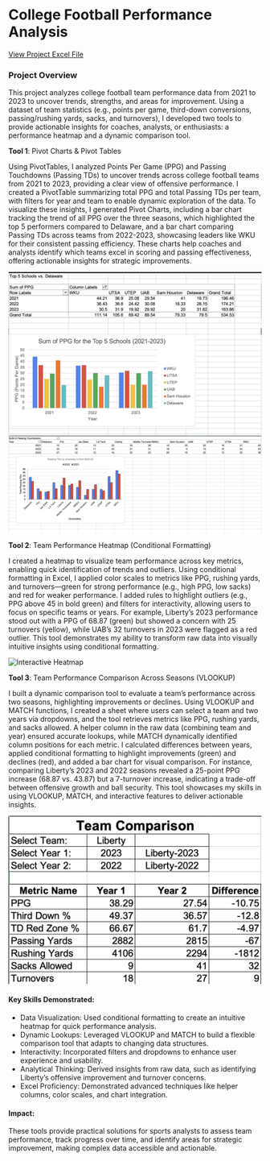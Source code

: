 # College Football Performance Analysis
<a href="Andrew Garcia - CUSA Data Graphs.xlsx" download>View Project Excel File</a>

### Project Overview
This project analyzes college football team performance data from 2021 to 2023 to uncover trends, strengths, and areas for improvement. Using a dataset of team statistics (e.g., points per game, third-down conversions, passing/rushing yards, sacks, and turnovers), I developed two tools to provide actionable insights for coaches, analysts, or enthusiasts: a performance heatmap and a dynamic comparison tool.

__Tool 1__: Pivot Charts & Pivot Tables

Using PivotTables, I analyzed Points Per Game (PPG) and Passing Touchdowns (Passing TDs) to uncover trends across college football teams from 2021 to 2023, providing a clear view of offensive performance. I created a PivotTable summarizing total PPG and total Passing TDs per team, with filters for year and team to enable dynamic exploration of the data. To visualize these insights, I generated Pivot Charts, including a bar chart tracking the trend of all PPG over the three seasons, which highlighted the top 5 performers compared to Delaware, and a bar chart comparing Passing TDs across teams from 2022-2023, showcasing leaders like WKU for their consistent passing efficiency. These charts help coaches and analysts identify which teams excel in scoring and passing effectiveness, offering actionable insights for strategic improvements.

<img src="assets/PPGImage.jpg" alt="PPG">
<img src="assets/PassingTDsImage.jpg" alt="Passing TDs">


__Tool 2__: Team Performance Heatmap (Conditional Formatting)

I created a heatmap to visualize team performance across key metrics, enabling quick identification of trends and outliers. Using conditional formatting in Excel, I applied color scales to metrics like PPG, rushing yards, and turnovers—green for strong performance (e.g., high PPG, low sacks) and red for weaker performance. I added rules to highlight outliers (e.g., PPG above 45 in bold green) and filters for interactivity, allowing users to focus on specific teams or years. For example, Liberty’s 2023 performance stood out with a PPG of 68.87 (green) but showed a concern with 25 turnovers (yellow), while UAB’s 32 turnovers in 2023 were flagged as a red outlier. This tool demonstrates my ability to transform raw data into visually intuitive insights using conditional formatting.

<img src="assets/Interactive-Heatmap-Image.jpg" alt="Interactive Heatmap">

__Tool 3__: Team Performance Comparison Across Seasons (VLOOKUP)

I built a dynamic comparison tool to evaluate a team’s performance across two seasons, highlighting improvements or declines. Using VLOOKUP and MATCH functions, I created a sheet where users can select a team and two years via dropdowns, and the tool retrieves metrics like PPG, rushing yards, and sacks allowed. A helper column in the raw data (combining team and year) ensured accurate lookups, while MATCH dynamically identified column positions for each metric. I calculated differences between years, applied conditional formatting to highlight improvements (green) and declines (red), and added a bar chart for visual comparison. For instance, comparing Liberty’s 2023 and 2022 seasons revealed a 25-point PPG increase (68.87 vs. 43.87) but a 7-turnover increase, indicating a trade-off between offensive growth and ball security. This tool showcases my skills in using VLOOKUP, MATCH, and interactive features to deliver actionable insights.

<img src="assets/TeamComparisonImage.jpg" alt="Team Comparison">

#### Key Skills Demonstrated:

- Data Visualization: Used conditional formatting to create an intuitive heatmap for quick performance analysis.
- Dynamic Lookups: Leveraged VLOOKUP and MATCH to build a flexible comparison tool that adapts to changing data structures.
- Interactivity: Incorporated filters and dropdowns to enhance user experience and usability.
- Analytical Thinking: Derived insights from raw data, such as identifying Liberty’s offensive improvement and turnover concerns.
- Excel Proficiency: Demonstrated advanced techniques like helper columns, color scales, and chart integration.

#### Impact:

These tools provide practical solutions for sports analysts to assess team performance, track progress over time, and identify areas for strategic improvement, making complex data accessible and actionable.

